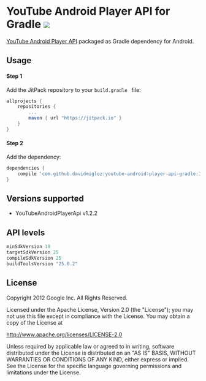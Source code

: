# YouTube Android Player API for Gradle [![](https://jitpack.io/v/davidmigloz/youtube-android-player-api-gradle.svg)](https://jitpack.io/#davidmigloz/youtube-android-player-api-gradle)

[YouTube Android Player API](https://developers.google.com/youtube/android/player/) packaged as Gradle dependency for Android.

## Usage

#### Step 1

Add the JitPack repository to your `build.gradle ` file:

```gradle
allprojects {
	repositories {
		...
		maven { url "https://jitpack.io" }
	}
}
```

#### Step 2

Add the dependency:

```gradle
dependencies {
	compile 'com.github.davidmigloz:youtube-android-player-api-gradle:1.2.2'
}
```

## Versions supported

- YouTubeAndroidPlayerApi v1.2.2

## API levels
```gradle
minSdkVersion 19
targetSdkVersion 25
compileSdkVersion 25
buildToolsVersion "25.0.2"
```

## License

Copyright 2012 Google Inc. All Rights Reserved.

Licensed under the Apache License, Version 2.0 (the "License"); you may not use this file except in compliance with the License. You may obtain a copy of the License at

http://www.apache.org/licenses/LICENSE-2.0

Unless required by applicable law or agreed to in writing, software distributed under the License is distributed on an "AS IS" BASIS, WITHOUT WARRANTIES OR CONDITIONS OF ANY KIND, either express or implied. See the License for the specific language governing permissions and limitations under the License.
